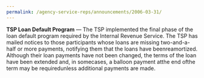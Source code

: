 ```yaml
---
permalink: /agency-service-reps/announcements/2006-03-31/
---
```


**TSP Loan Default Program** &#8212; The TSP implemented the final phase of the loan default program required by the Internal Revenue Service. The TSP has mailed notices to those participants whose loans are missing two-and-a-half or more payments, notifying them that the loans have beenreamortized. Although their loan payments have not been changed, the terms of the loan have been extended and, in somecases, a balloon payment atthe end ofthe term may be requiredunless additional payments are made.

